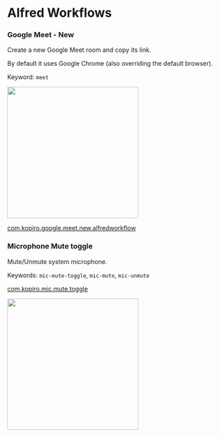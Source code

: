 # Alfred Workflows

### Google Meet - New

Create a new Google Meet room and copy its link.

By default it uses Google Chrome (also overriding the default browser).

Keyword: `meet`

<img src="https://user-images.githubusercontent.com/839700/116274141-af166680-a782-11eb-95f9-87470c3a8c6b.png" width="300px" />

[com.kopiro.google.meet.new.alfredworkflow](com.kopiro.google.meet.new.alfredworkflow)

### Microphone Mute toggle

Mute/Unmute system microphone.

Keywords: `mic-mute-toggle`, `mic-mute`, `mic-unmute`

[com.kopiro.mic.mute.toggle](com.kopiro.mic.mute.toggle)

<img src="https://user-images.githubusercontent.com/839700/116274186-b89fce80-a782-11eb-979b-41c6d7e8236d.png" width="300px" />
